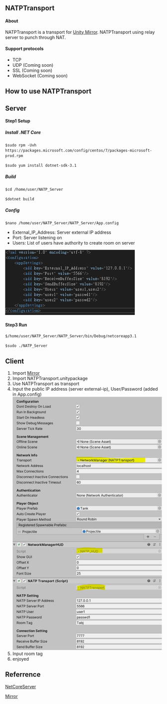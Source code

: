 NATPTransport
-------------
#### About
 NATPTransport is a transport for [Unity Mirror](https://github.com/vis2k/Mirror "Unity Mirror").
 NATPTransport  using relay server to punch through NAT. 
#### Support protocols
- TCP
- UDP (Coming soon)
- SSL (Coming soon)
- WebSocket (Coming soon)

How to use NATPTransport
-------------
## Server
#### Step1 Setup
##### Install .NET Core
`$sudo rpm -Uvh https://packages.microsoft.com/config/centos/7/packages-microsoft-  prod.rpm`

`$sudo yum install dotnet-sdk-3.1`

##### Build 
`$cd /home/user/NATP_Server`

`$dotnet build`

##### Config 
`$nano /home/user/NATP_Server/NATP_Server/App.config`
- External_IP_Address:  Server external IP address
- Port: Server listening on
- Users:  List of users have authority to create room on server

[![Appconfig](https://github.com/cxz456999/NATPTransport/blob/master/Images/Appconfig.JPG "Appconfig")](https://github.com/cxz456999/NATPTransport/blob/master/Images/Appconfig.JPG "App.config")

#### Step3 Run
`$/home/user/NATP_Server/NATP_Server/bin/Debug/netcoreapp3.1`

`$sudo ./NATP_Server`

## Client
1. Import [Mirror](https://github.com/vis2k/Mirror "Mirror")
2. Import NATPTransport.unitypackage
3. Use NATPTransport as transport
4. Input the public IP address (server external-ip), User/Password (added in App.config)
[![example](https://github.com/cxz456999/NATPTransport/blob/master/Images/Example.JPG "example")](https://github.com/cxz456999/NATPTransport/blob/master/Images/Example.JPG "example")
5. Input room tag
6. enjoyed

Referrence
-------------
[NetCoreServer](https://github.com/chronoxor/NetCoreServer)

[Mirror](https://github.com/vis2k/Mirror)
